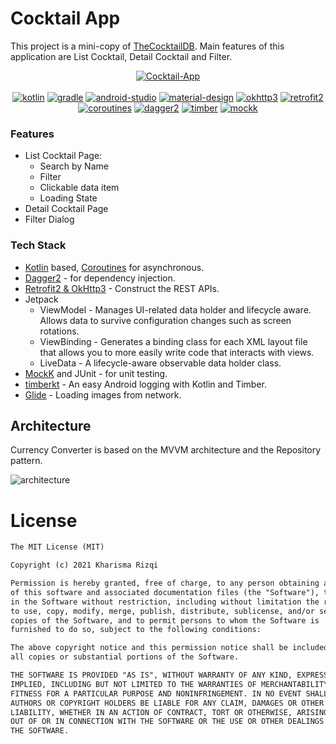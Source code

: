 # Cocktail App
This project is a mini-copy of [TheCocktailDB](https://www.thecocktaildb.com/api.php). Main features of this application are List Cocktail, Detail Cocktail and Filter.

<p align="center">
  <a href="https://drive.google.com/drive/folders/1QNM-PExi_p3afHzwFWkOSShPzD-sRIRK?usp=sharing"><img src="https://img.shields.io/badge/DOWNLOAD%20APK-v1.0-brightgreen" alt="Cocktail-App"/></a> 
  <br/>
  <br/>
  <a href="https://kotlinlang.org/"><img src="https://img.shields.io/badge/kotlin-v1.5.10-blue" alt="kotlin"/></a>
  <a href="https://gradle.org/"><img src="https://img.shields.io/badge/gradle-v7.0.0-green" alt="gradle"/></a>
  <a href="https://developer.android.com/studio/"><img src="https://img.shields.io/badge/android%20studio-v4.2.1-blue" alt="android-studio"></a>
  <a href="https://material.io/develop/android"><img src="https://img.shields.io/badge/material-v1.4.0-lightgrey" alt="material-design"></a>
  <a href="https://square.github.io/okhttp/4.x/okhttp/okhttp3/"><img src="https://img.shields.io/badge/okhttp3-v4.9.0-green" alt="okhttp3"></a>
  <a href="https://square.github.io/retrofit/"><img src="https://img.shields.io/badge/retrofit2-v2.9.0-brightgreen" alt="retrofit2"></a>
  <a href="https://developer.android.com/kotlin/coroutines"><img src="https://img.shields.io/badge/coroutines-v1.4.3-blue" alt="coroutines"/></a>
  <a href="https://github.com/google/dagger"><img src="https://img.shields.io/badge/dagger2-v2.38.1-yellow" alt="dagger2"/></a>
  <a href="https://github.com/ajalt/timberkt"><img src="https://img.shields.io/badge/timber-v1.5.1-orange" alt="timber"/></a>
  <a href="https://mockk.io/"><img src="https://img.shields.io/badge/mockk-v1.12.0-blue" alt="mockk"/></a>
</p>

### Features
- List Cocktail Page:
  - Search by Name
  - Filter
  - Clickable data item
  - Loading State
- Detail Cocktail Page
- Filter Dialog

### Tech Stack
- [Kotlin](https://kotlinlang.org/) based, [Coroutines](https://github.com/Kotlin/kotlinx.coroutines) for asynchronous.
- [Dagger2](https://github.com/google/dagger) - for dependency injection.
- [Retrofit2 & OkHttp3](https://github.com/square/retrofit) - Construct the REST APIs.
- Jetpack
  - ViewModel - Manages UI-related data holder and lifecycle aware. Allows data to survive configuration changes such as screen rotations.
  - ViewBinding - Generates a binding class for each XML layout file that allows you to more easily write code that interacts with views.
  - LiveData - A lifecycle-aware observable data holder class.
- [MockK](https://github.com/mockk/mockk) and JUnit - for unit testing.
- [timberkt](https://github.com/ajalt/timberkt) - An easy Android logging with Kotlin and Timber.
- [Glide](https://github.com/bumptech/glide) - Loading images from network.

## Architecture
Currency Converter is based on the MVVM architecture and the Repository pattern.

![architecture](https://user-images.githubusercontent.com/24237865/77502018-f7d36000-6e9c-11ea-92b0-1097240c8689.png)

# License
```xml
The MIT License (MIT)

Copyright (c) 2021 Kharisma Rizqi

Permission is hereby granted, free of charge, to any person obtaining a copy
of this software and associated documentation files (the "Software"), to deal
in the Software without restriction, including without limitation the rights
to use, copy, modify, merge, publish, distribute, sublicense, and/or sell
copies of the Software, and to permit persons to whom the Software is
furnished to do so, subject to the following conditions:

The above copyright notice and this permission notice shall be included in
all copies or substantial portions of the Software.

THE SOFTWARE IS PROVIDED "AS IS", WITHOUT WARRANTY OF ANY KIND, EXPRESS OR
IMPLIED, INCLUDING BUT NOT LIMITED TO THE WARRANTIES OF MERCHANTABILITY,
FITNESS FOR A PARTICULAR PURPOSE AND NONINFRINGEMENT. IN NO EVENT SHALL THE
AUTHORS OR COPYRIGHT HOLDERS BE LIABLE FOR ANY CLAIM, DAMAGES OR OTHER
LIABILITY, WHETHER IN AN ACTION OF CONTRACT, TORT OR OTHERWISE, ARISING FROM,
OUT OF OR IN CONNECTION WITH THE SOFTWARE OR THE USE OR OTHER DEALINGS IN
THE SOFTWARE.
```


